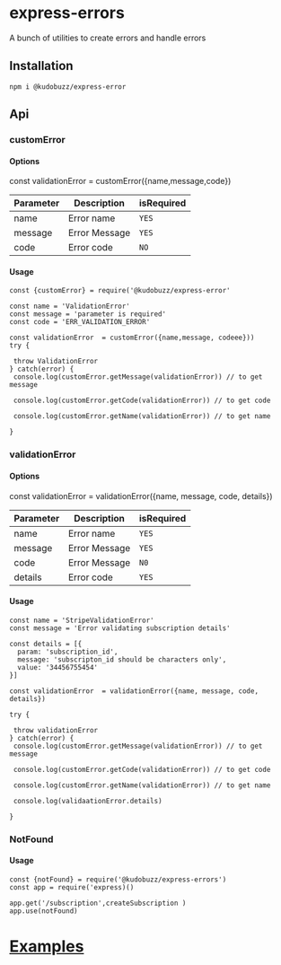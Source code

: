 # express-errors

A bunch of utilities to create errors and handle errors


## Installation
`npm i @kudobuzz/express-error`


## Api

### customError

#### Options
const validationError  = customError({name,message,code})

| Parameter  | Description | isRequired |
| ------------- | ------------- | ------- |
|name    | Error name    | `YES` |
|message  | Error Message | `YES` |
|code    | Error code    | `NO` |


#### Usage


```
const {customError} = require('@kudobuzz/express-error'

const name = 'ValidationError'
const message = 'parameter is required'
const code = 'ERR_VALIDATION_ERROR'

const validationError  = customError({name,message, codeee}))
try {

 throw ValidationError
} catch(error) {
 console.log(customError.getMessage(validationError)) // to get message

 console.log(customError.getCode(validationError)) // to get code

 console.log(customError.getName(validationError)) // to get name
 
}
```


### validationError

#### Options

const validationError  = validationError({name, message, code, details})

| Parameter  | Description | isRequired |
| ------------- | ------------- | ------- |
|name    | Error name    | `YES` |
|message  | Error Message | `YES` |
|code | Error Message | `N0`
|details    | Error code    | `YES` |


#### Usage


```
const name = 'StripeValidationError'
const message = 'Error validating subscription details'

const details = [{
  param: 'subscription_id',
  message: 'subscripton_id should be characters only',
  value: '34456755454'
}]

const validationError  = validationError({name, message, code, details})

try {

 throw validationError
} catch(error) {
 console.log(customError.getMessage(validationError)) // to get message

 console.log(customError.getCode(validationError)) // to get code

 console.log(customError.getName(validationError)) // to get name

 console.log(validaationError.details)
 
}
```

### NotFound

#### Usage
```
const {notFound} = require('@kudobuzz/express-errors')
const app = require('express)()

app.get('/subscription',createSubscription )
app.use(notFound)
```

# [Examples](examples/)



